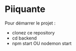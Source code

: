# Piiquante

Pour démarrer le projet : 
- clonez ce repository
- cd backend
- npm start OU nodemon start
